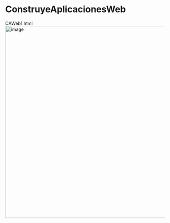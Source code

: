 # ConstruyeAplicacionesWeb

CAWeb1.html <br>
<img width="627" height="606" alt="image" src="https://github.com/user-attachments/assets/7ef3ab91-d1d2-45e9-b1fe-ad44ea78fa77" />
